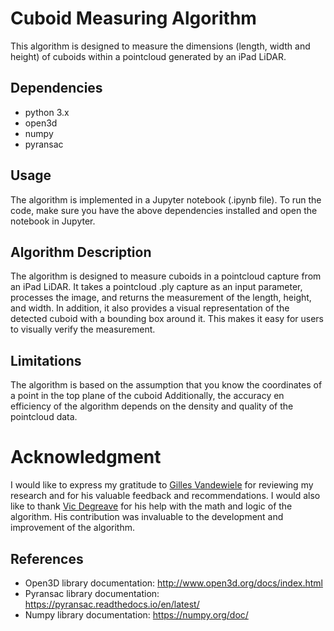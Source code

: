# Cuboid Measuring Algorithm

This algorithm is designed to measure the dimensions (length, width and height) of cuboids within a pointcloud generated by an iPad LiDAR. 

## Dependencies
- python 3.x
- open3d
- numpy
- pyransac

## Usage
The algorithm is implemented in a Jupyter notebook (.ipynb file). To run the code, make sure you have the above dependencies installed and open the notebook in Jupyter.

## Algorithm Description
The algorithm is designed to measure cuboids in a pointcloud capture from an iPad LiDAR. It takes a pointcloud .ply capture as an input parameter, processes the image, and returns the measurement of the length, height, and width. In addition, it also provides a visual representation of the detected cuboid with a bounding box around it. This makes it easy for users to visually verify the measurement.

## Limitations
The algorithm is based on the assumption that you know the coordinates of a point in the top plane of the cuboid Additionally, the accuracy en efficiency of the algorithm depends on the density and quality of the pointcloud data.

# Acknowledgment
I would like to express my gratitude to [Gilles Vandewiele](https://github.com/GillesVandewiele) for reviewing my research and for his valuable feedback and recommendations.
I would also like to thank [Vic Degreave](https://github.com/Moeflon) for his help with the math and logic of the algorithm. His contribution was invaluable to the development and improvement of the algorithm.
## References
- Open3D library documentation: http://www.open3d.org/docs/index.html
- Pyransac library documentation: https://pyransac.readthedocs.io/en/latest/
- Numpy library documentation: https://numpy.org/doc/
